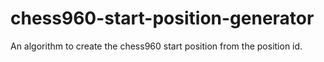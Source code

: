 # chess960-start-position-generator

An algorithm to create the chess960 start position from the position id.